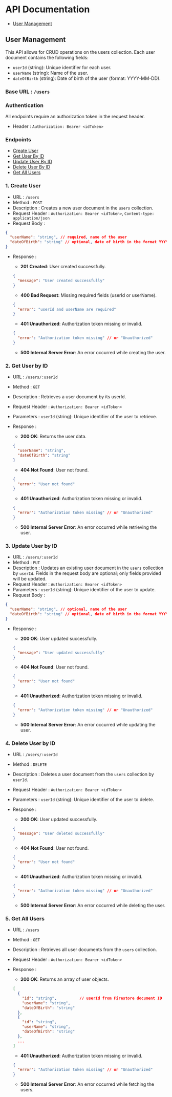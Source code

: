 # API Documentation

- [User Management](#user-management)

## User Management

This API allows for CRUD operations on the users collection. Each user document contains the following fields:

- `userId` (string): Unique identifier for each user.
- `userName` (string): Name of the user.
- `dateOfBirth` (string): Date of birth of the user (format: YYYY-MM-DD).

### Base URL : `/users`

### Authentication

All endpoints require an authorization token in the request header.

- Header : `Authorization: Bearer <idToken>`

### Endpoints

- [Create User](#1-create-user)
- [Get User By ID](#2-get-user-by-id)
- [Update User By ID](#3-update-user-by-id)
- [Delete User By ID](#4-delete-user-by-id)
- [Get All Users](#5-get-all-users)

### 1. Create User

- URL : `/users`
- Method : `POST`
- Description : Creates a new user document in the `users` collection.
- Request Header : `Authorization: Bearer <idToken>`, `Content-type: application/json`
- Request Body :

```json
{
  "userName": "string", // required, name of the user
  "dateOfBirth": "string" // optional, date of birth in the format YYYY-MM-DD
}
```

- Response :

  - **201 Created**: User created successfully.

  ```json
  {
    "message": "User created successfully"
  }
  ```

  - **400 Bad Request**: Missing required fields (userId or userName).

  ```json
  {
    "error": "userId and userName are required"
  }
  ```

  - **401 Unauthorized**: Authorization token missing or invalid.

  ```json
  {
    "error": "Authorization token missing" // or "Unauthorized"
  }
  ```

  - **500 Internal Server Error**: An error occurred while creating the user.

### 2. Get User by ID

- URL : `/users/:userId`
- Method : `GET`
- Description : Retrieves a user document by its userId.
- Request Header : `Authorization: Bearer <idToken>`
- Parameters : `userId` (string): Unique identifier of the user to retrieve.
- Response :

  - **200 OK**: Returns the user data.

  ```json
  {
    "userName": "string",
    "dateOfBirth": "string"
  }
  ```

  - **404 Not Found**: User not found.

  ```json
  {
    "error": "User not found"
  }
  ```

  - **401 Unauthorized**: Authorization token missing or invalid.

  ```json
  {
    "error": "Authorization token missing" // or "Unauthorized"
  }
  ```

  - **500 Internal Server Error**: An error occurred while retrieving the user.

### 3. Update User by ID

- URL : `/users/:userId`
- Method : `PUT`
- Description : Updates an existing user document in the `users` collection by `userId`. Fields in the request body are optional; only fields provided will be updated.
- Request Header : `Authorization: Bearer <idToken>`
- Parameters : `userId` (string): Unique identifier of the user to update.
- Request Body :

```json
{
  "userName": "string", // optional, name of the user
  "dateOfBirth": "string" // optional, date of birth in the format YYYY-MM-DD
}
```

- Response :

  - **200 OK**: User updated successfully.

  ```json
  {
    "message": "User updated successfully"
  }
  ```

  - **404 Not Found**: User not found.

  ```json
  {
    "error": "User not found"
  }
  ```

  - **401 Unauthorized**: Authorization token missing or invalid.

  ```json
  {
    "error": "Authorization token missing" // or "Unauthorized"
  }
  ```

  - **500 Internal Server Error**: An error occurred while updating the user.

### 4. Delete User by ID

- URL : `/users/:userId`
- Method : `DELETE`
- Description : Deletes a user document from the `users` collection by `userId`.
- Request Header : `Authorization: Bearer <idToken>`
- Parameters : `userId` (string): Unique identifier of the user to delete.
- Response :

  - **200 OK**: User updated successfully.

  ```json
  {
    "message": "User deleted successfully"
  }
  ```

  - **404 Not Found**: User not found.

  ```json
  {
    "error": "User not found"
  }
  ```

  - **401 Unauthorized**: Authorization token missing or invalid.

  ```json
  {
    "error": "Authorization token missing" // or "Unauthorized"
  }
  ```

  - **500 Internal Server Error**: An error occurred while deleting the user.

### 5. Get All Users

- URL : `/users`
- Method : `GET`
- Description : Retrieves all user documents from the `users` collection.
- Request Header : `Authorization: Bearer <idToken>`
- Response :

  - **200 OK**: Returns an array of user objects.

  ```json
  [
    {
      "id": "string",          // userId from Firestore document ID
      "userName": "string",
      "dateOfBirth": "string"
    },
    {
      "id": "string",
      "userName": "string",
      "dateOfBirth": "string"
    },
    ...
  ]
  ```

  - **401 Unauthorized**: Authorization token missing or invalid.

  ```json
  {
    "error": "Authorization token missing" // or "Unauthorized"
  }
  ```

  - **500 Internal Server Error**: An error occurred while fetching the users.

